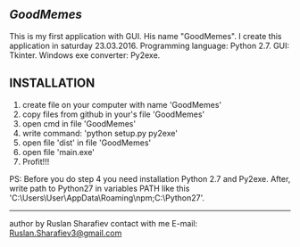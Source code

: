 ***GoodMemes***
---------------

This is my first application with GUI.
His name "GoodMemes". I create this application in saturday 23.03.2016.
Programming language: Python 2.7.
GUI: Tkinter.
Windows exe converter: Py2exe.

INSTALLATION
------------

  1. create file on your computer with name 'GoodMemes'
  2. copy files from github in your's file 'GoodMemes'
  3. open cmd in file 'GoodMemes'
  4. write command: 'python setup.py py2exe'
  5. open file 'dist' in file 'GoodMemes'
  6. open file 'main.exe'
  7. Profit!!!

PS: Before you do step 4 you need installation Python 2.7 and Py2exe.
After, write path to Python27 in variables PATH like this 'C:\Users\User\AppData\Roaming\npm;C:\Python27'.


-------------------------
author by Ruslan Sharafiev
contact with me 
  E-mail: Ruslan.Sharafiev3@gmail.com
